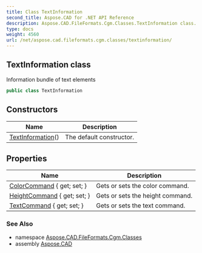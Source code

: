 ```yaml
---
title: Class TextInformation
second_title: Aspose.CAD for .NET API Reference
description: Aspose.CAD.FileFormats.Cgm.Classes.TextInformation class. Information bundle of text elements
type: docs
weight: 4560
url: /net/aspose.cad.fileformats.cgm.classes/textinformation/
---
```

## TextInformation class

Information bundle of text elements

```csharp
public class TextInformation
```

## Constructors

| Name | Description |
| --- | --- |
| [TextInformation](textinformation/)() | The default constructor. |

## Properties

| Name | Description |
| --- | --- |
| [ColorCommand](../../aspose.cad.fileformats.cgm.classes/textinformation/colorcommand/) { get; set; } | Gets or sets the color command. |
| [HeightCommand](../../aspose.cad.fileformats.cgm.classes/textinformation/heightcommand/) { get; set; } | Gets or sets the height command. |
| [TextCommand](../../aspose.cad.fileformats.cgm.classes/textinformation/textcommand/) { get; set; } | Gets or sets the text command. |

### See Also

* namespace [Aspose.CAD.FileFormats.Cgm.Classes](../../aspose.cad.fileformats.cgm.classes/)
* assembly [Aspose.CAD](../../)


